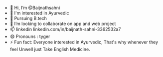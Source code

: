 - 👋 Hi, I’m @Baijnathsahni
- 👀 I'm interested in Ayurvedic
- 🌱 Pursuing B.tech
- 💞️ I’m looking to collaborate on app and web project
- 📫 linkedin linkedin.com/in/baijnath-sahni-3362532a7
- 😄 Pronouns : tyger
- ⚡ Fun fact: Everyone interested in Ayurvedic, That's why whenever they feel Unwell just Take English Medicine.

<!---
Baijnathsanhi/Baijnathsanhi is a ✨ special ✨ repository because its `README.md` (this file) appears on your GitHub profile.
You can click the Preview link to take a look at your changes.
--->
